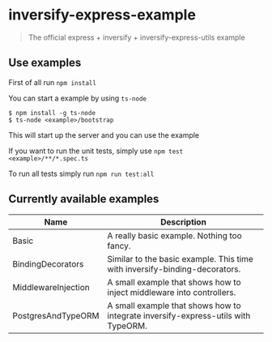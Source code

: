 # inversify-express-example

>The official express + inversify + inversify-express-utils example

## Use examples

First of all run `npm install`

You can start a example by using `ts-node` 
```
$ npm install -g ts-node
$ ts-node <example>/bootstrap
```
This will start up the server and you can use the example

If you want to run the unit tests, simply use `npm test <example>/**/*.spec.ts`

To run all tests simply run `npm run test:all`

## Currently available examples

Name    | Description
------- | -------------------------------------------------------------------------------------------------------------------------------
Basic   | A really basic example. Nothing too fancy.
BindingDecorators | Similar to the basic example. This time with inversify-binding-decorators.
MiddlewareInjection | A small example that shows how to inject middleware into controllers.
PostgresAndTypeORM | A small example that shows how to integrate inversify-express-utils with TypeORM.
